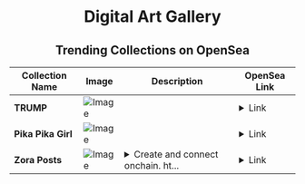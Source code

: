 <div align="center">

# Digital Art Gallery

## Trending Collections on OpenSea

| Collection Name                       | Image                                                                                     | Description                       | OpenSea Link                                                                                          |
|---------------------------------------|-------------------------------------------------------------------------------------------|-----------------------------------|--------------------------------------------------------------------------------------------------------|
| **TRUMP** | ![Image](https://i.seadn.io/s/raw/files/f980181df268011a4491137fc71afdb5.jpg?w=500&auto=format?w=200&auto=format) |  | <details><summary>Link</summary>[TRUMP](https://opensea.io/collection/trump-341)</details> |
| **Pika Pika Girl** | ![Image](https://i.seadn.io/s/raw/files/c5e5748c96ee52d8bce98c6d434b85bd.gif?w=500&auto=format?w=200&auto=format) |  | <details><summary>Link</summary>[Pika Pika Girl](https://opensea.io/collection/pika-pika-girl-138)</details> |
| **Zora Posts** | ![Image](https://i.seadn.io/s/raw/files/8ede60b3d75775253376048cc74d1935.jpg?w=500&auto=format?w=200&auto=format) | <details><summary>Create and connect onchain. ht...</summary>Create and connect onchain. https://zora.co</details> | <details><summary>Link</summary>[Zora Posts](https://opensea.io/collection/zora-posts-21059)</details> |

</div>